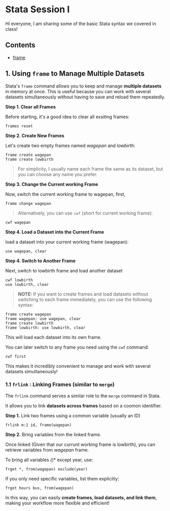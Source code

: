 # Stata Session I

Hi everyone,
I am sharing some of the basic Stata syntax we covered in class!





## Contents
- [frame](#frame-section)


## 1. Using `frame` to Manage Multiple Datasets <a id="frame-section"></a>

Stata's `frame` command allows you to keep and manage **multiple datasets** in memory at once.
This is useful because you can work with several datasets simultaneously without having to save and reload them repeatedly.

**Step 1. Clear all Frames**

Before starting, it's a good idea to clear all exsiting frames:
```
frames reset
```
**Step 2. Create New Frames**

Let's create two empty frames named *wagepan* and *lowbirth*:
```
frame create wagepan
frame create lowbirth
```
> For simplicity, I usually name each frame the same as its dataset, but you can choose any name you prefer.

**Step 3. Change the Current working Frame**

Now, switch the current working frame to wagepan, first,
```
frame change wagepan
```
> Alternatively, you can use `cwf` (short for current working frame):
```
cwf wagepan
```
**Step 4. Load a Dataset into the Current Frame**

load a dataset into your current working frame (wagepan):
```
use wagepan, clear
```
**Step 4. Switch to Another Frame**

Next, switch to lowbirth frame and load another dataset
```
cwf lowbirth
use lowbirth, clear
```
> **NOTE:** If you want to create frames and load datasets without switching to each frame immediately, you can use the following syntax:
```
frame create wagepan
frame wagepan: use wagepan, clear
frame create lowbirth
frame lowbirth: use lowbirth, clear
```
This will load each dataset into its own frame.

You can later switch to any frame you need using the `cwf` command:
```
cwf first 
```
This makes it incredibly convenient to manage and work with several datasets simultaneously!

### 1.1 `frlink` : Linking Frames (similar to `merge`)
The `frlink` command serves a similar role to the `merge` command in Stata.

It allows you to link **datasets across frames** based on a coomon identifier.

**Step 1.** Link two frames using a common variable (usually an ID)
```
frlink m:1 id, frame(wagepan)
```

**Step 2.** Bring variables from the linked frame.

Once linked (Given that our currunt working frame is lowbirth), you can retrieve variables from *wagepan* frame.

To bring all variables *(*)* except year, use: 
```
frget *, from(wagepan) exclude(year)
```
If you only need specific variables, list them explicitly:
```
frget hours bus, from(wagepan)
```
In this way, you can easily **create frames, load datasets, and link them**, making your workflow more flexible and efficient!


